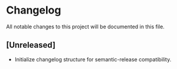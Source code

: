 # Changelog

All notable changes to this project will be documented in this file.

## [Unreleased]
- Initialize changelog structure for semantic-release compatibility.
